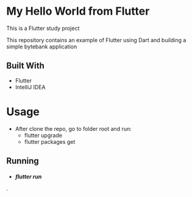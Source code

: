 # My Hello World from Flutter

This is a Flutter study project

This repository contains an example of Flutter using Dart and building a simple bytebank application

## Built With
- Flutter
- IntelliJ IDEA

# Usage
- After clone the repo, go to folder root and run:
  - flutter upgrade
  - flutter packages get
    
## Running
- ##### flutter run
` 
